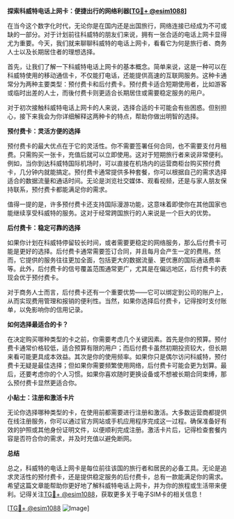 **探索科威特电话上网卡：便捷出行的网络利器[[TG💪+ @esim1088](https://t.me/s/esim1088)]**

在当今这个数字化时代，无论你是在国内还是出国旅行，网络连接已经成为不可或缺的一部分。对于计划前往科威特的朋友们来说，拥有一张合适的电话上网卡显得尤为重要。今天，我们就来聊聊科威特的电话上网卡，看看它为何是旅行者、商务人士以及长期居住者的理想选择。

首先，让我们了解一下科威特电话上网卡的基本概念。简单来说，这是一种可以在科威特使用的移动通信卡，不仅能打电话，还能提供高速的互联网服务。这种卡通常分为两种主要类型：预付费卡和后付费卡。预付费卡适合短期使用者，比如游客或临时出差的人士，而後付费卡则更适合长期居住或需要稳定服务的用户。

对于初次接触科威特电话上网卡的人来说，选择合适的卡可能会有些困惑。但别担心，接下来我会为你详细解释这两种卡的特点，帮助你做出明智的选择。

**预付费卡：灵活方便的选择**

预付费卡的最大优点在于它的灵活性。你不需要签署任何合同，也不需要支付月租费。只需购买一张卡，充值后就可以立即使用。这对于短期旅行者来说非常便利。例如，当你到达科威特国际机场时，可以直接在机场内的运营商柜台购买预付费卡，几分钟内就能搞定。预付费卡通常提供多种套餐，你可以根据自己的需求选择适合的数据流量和通话时间。无论是浏览社交媒体、观看视频，还是与家人朋友保持联系，预付费卡都能满足你的需求。

值得一提的是，许多预付费卡还支持国际漫游功能，这意味着即使你在其他国家也能继续享受科威特的服务。这对于经常跨国旅行的人来说是一个巨大的优势。

**后付费卡：稳定可靠的选择**

如果你计划在科威特停留较长时间，或者需要更稳定的网络服务，那么后付费卡可能是更好的选择。后付费卡通常需要签订合同，并且每月会产生一定的费用。然而，它提供的服务往往更加全面，包括更大的数据流量、更优惠的国际通话费率等。此外，后付费卡的信号覆盖范围通常更广，尤其是在偏远地区，后付费卡的表现会优于预付费卡。

对于商务人士而言，后付费卡还有一个重要优势——它可以绑定到公司的账户上，从而实现费用管理和报销的便利性。当然，如果你选择后付费卡，记得按时支付账单，以免影响你的信用记录。

**如何选择最适合的卡？**

在决定购买哪种类型的卡之前，你需要考虑几个关键因素。首先是你的预算。预付费卡通常价格较低，适合预算有限的用户；而后付费卡虽然初期投资较大，但长期来看可能更具成本效益。其次是你的使用频率。如果你只是偶尔访问科威特，预付费卡无疑是最佳选择；但如果你需要频繁使用网络，后付费卡可能会更为划算。最后，还要考虑你的个人习惯。如果你喜欢随时更换设备或不想被长期合同束缚，那么预付费卡显然更适合你。

**小贴士：注册和激活卡片**

无论你选择哪种类型的卡，在使用前都需要进行注册和激活。大多数运营商都提供在线注册服务，你可以通过官方网站或手机应用程序完成这一过程。确保准备好有效的护照或其他身份证明文件，以便顺利完成注册。激活卡片后，记得检查套餐内容是否符合你的需求，并及时充值以避免断网。

**总结**

总之，科威特的电话上网卡是每位前往该国的旅行者和居民的必备工具。无论是追求灵活性的预付费卡，还是提供稳定服务的后付费卡，总有一款能满足你的需求。希望这篇文章能帮助你更好地了解科威特电话上网卡，并为你的旅程或生活带来便利。记得关注[TG💪+ @esim1088](https://t.me/s/esim1088)，获取更多关于电子SIM卡的相关信息！

[[TG💪+ @esim1088](https://t.me/s/esim1088) ![Image](https://i.postimg.cc/4NQfJmqS/Snipaste-2025-05-13-00-14-12.png)]
